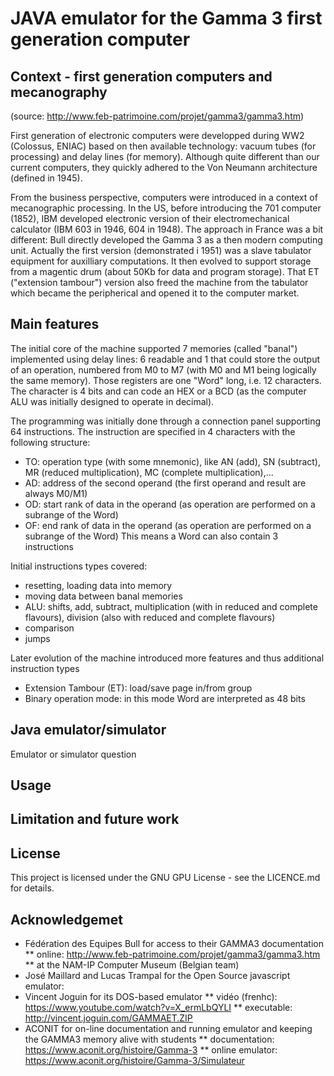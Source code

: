 # JAVA emulator for the Gamma 3 first generation computer

## Context - first generation computers and mecanography
(source: http://www.feb-patrimoine.com/projet/gamma3/gamma3.htm)

First generation of electronic computers were developped during WW2 (Colossus, ENIAC) based on then available technology: vacuum tubes (for processing) and delay lines (for memory). Although quite different than our current computers, they quickly adhered to the Von Neumann architecture (defined in 1945). 

From the business perspective, computers were introduced in a context of mecanographic processing. In the US, before introducing the 701 computer (1852), IBM developed electronic version of their electromechanical calculator (IBM 603 in 1946, 604 in 1948). The approach in France was a bit different: Bull directly developed the Gamma 3 as a then modern computing unit. Actually the first version (demonstrated i 1951) was a slave tabulator equipment for auxilliary computations. It then evolved to support storage from a magentic drum (about 50Kb for data and program storage). That ET ("extension tambour") version also freed the machine from the tabulator which became the peripherical and opened it to the computer market.

## Main features

The initial core of the machine supported 7 memories (called "banal") implemented using delay lines: 6 readable and 1 that could store the output of an operation, numbered from M0 to M7 (with M0 and M1 being logically the same memory). Those registers are one "Word" long, i.e. 12 characters. The character is 4 bits and can code an HEX or a BCD (as the computer ALU was initially designed to operate in decimal). 

The programming was initially done through a connection panel supporting 64 instructions. The instruction are specified in 4 characters with the following structure: 
* TO: operation type (with some mnemonic), like AN (add), SN (subtract), MR (reduced multiplication), MC (complete multiplication),...
* AD: address of the second operand (the first operand and result are always M0/M1)
* OD: start rank of data in the operand (as operation are performed on a subrange of the Word)
* OF: end rank of data in the operand (as operation are performed on a subrange of the Word)
This means a Word can also contain 3 instructions

Initial instructions types covered:
* resetting, loading data into memory
* moving data between banal memories
* ALU: shifts, add, subtract, multiplication (with in reduced and complete flavours), division (also with reduced and complete flavours)
* comparison
* jumps

Later evolution of the machine introduced more features and thus additional instruction types
* Extension Tambour (ET): load/save page in/from group
* Binary operation mode: in this mode Word are interpreted as 48 bits

## Java emulator/simulator

Emulator or simulator question

## Usage

## Limitation and future work

## License

This project is licensed under the GNU GPU License - see the LICENCE.md for details.

## Acknowledgemet

* Fédération des Equipes Bull for access to their GAMMA3 documentation
** online: http://www.feb-patrimoine.com/projet/gamma3/gamma3.htm
** at the NAM-IP Computer Museum (Belgian team)
* José Maillard and Lucas Trampal for the Open Source javascript emulator: 
* Vincent Joguin for its DOS-based emulator
** vidéo (frenhc): https://www.youtube.com/watch?v=X_ermLbQYLI
** executable: http://vincent.joguin.com/GAMMAET.ZIP
* ACONIT for on-line documentation and running emulator and keeping the GAMMA3 memory alive with students
** documentation: https://www.aconit.org/histoire/Gamma-3
** online emulator: https://www.aconit.org/histoire/Gamma-3/Simulateur
